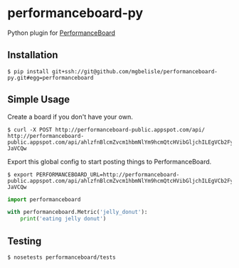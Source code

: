 performanceboard-py
===================

Python plugin for [PerformanceBoard](https://github.com/mgbelisle/performanceboard)

Installation
-------

```
$ pip install git+ssh://git@github.com/mgbelisle/performanceboard-py.git#egg=performanceboard
```

Simple Usage
------------

Create a board if you don't have your own.

```
$ curl -X POST http://performanceboard-public.appspot.com/api/
http://performanceboard-public.appspot.com/api/ahlzfnBlcmZvcm1hbmNlYm9hcmQtcHVibGljchILEgVCb2FyZBiAgICA-JaVCQw
```

Export this global config to start posting things to PerformanceBoard.

```
$ export PERFORMANCEBOARD_URL=http://performanceboard-public.appspot.com/api/ahlzfnBlcmZvcm1hbmNlYm9hcmQtcHVibGljchILEgVCb2FyZBiAgICA-JaVCQw
```

```py
import performanceboard

with performanceboard.Metric('jelly_donut'):
    print('eating jelly donut')
```

Testing
-------

```
$ nosetests performanceboard/tests
```
